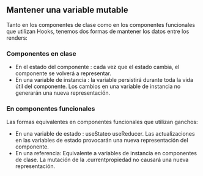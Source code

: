 ## Mantener una variable mutable

Tanto en los componentes de clase como en los componentes funcionales que utilizan Hooks, tenemos dos formas de mantener los datos entre los renders:
### Componentes en clase
- En el estado del componente : cada vez que el estado cambia, el componente se volverá a representar.
- En una variable de instancia : la variable persistirá durante toda la vida útil del componente. Los cambios en una variable de instancia no generarán una nueva representación.
### En componentes funcionales
Las formas equivalentes en componentes funcionales que utilizan ganchos:
- En una variable de estado : useStateo useReducer. Las actualizaciones en las variables de estado provocarán una nueva representación del componente.
- En una referencia: Equivalente a variables de instancia en componentes de clase. La mutación de la .currentpropiedad no causará una nueva representación.